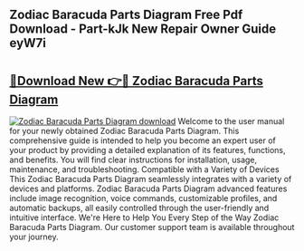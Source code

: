 ## Zodiac Baracuda Parts Diagram Free Pdf Download - Part-kJk New Repair Owner Guide eyW7i

# <h2><a href="http://dfox5e.blite.top/?on=Zodiac+Baracuda+Parts+Diagram">🔗Download New 👉🔴 Zodiac Baracuda Parts Diagram</a></h2>

[![Zodiac Baracuda Parts Diagram download](https://i.imgur.com/lujVjoI.png)](http://dfox5e.blite.top/?on=Zodiac+Baracuda+Parts+Diagram)
Welcome to the user manual for your newly obtained Zodiac Baracuda Parts Diagram. This comprehensive guide is intended to help you become an expert user of your product by providing a detailed explanation of its features, functions, and benefits. You will find clear instructions for installation, usage, maintenance, and troubleshooting. Compatible with a Variety of Devices This Zodiac Baracuda Parts Diagram seamlessly integrates with a variety of devices and platforms. Zodiac Baracuda Parts Diagram advanced features include image recognition, voice commands, customizable profiles, and automatic backups, all easily controlled through the user-friendly and intuitive interface. We're Here to Help You Every Step of the Way Zodiac Baracuda Parts Diagram. Our customer support team is available throughout your journey.
